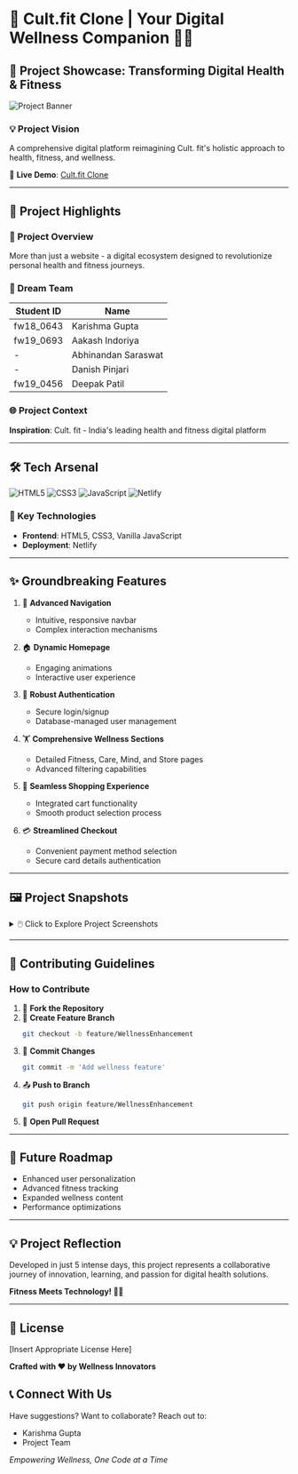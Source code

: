 # 💪 Cult.fit Clone | Your Digital Wellness Companion 🏋️‍♀️

## 🌟 Project Showcase: Transforming Digital Health & Fitness

![Project Banner](https://github.com/user-attachments/assets/5ae1463c-9536-4414-a4d3-cb9a3e3a1fb2)

### 💡 Project Vision
A comprehensive digital platform reimagining Cult. fit's holistic approach to health, fitness, and wellness.

🔗 **Live Demo**: [Cult.fit Clone](https://astounding-scone-73c2d5.netlify.app)

---

## 🚀 Project Highlights

### 🎯 Project Overview
More than just a website - a digital ecosystem designed to revolutionize personal health and fitness journeys.

### 👥 Dream Team

| Student ID | Name                |
| ---------- | ------------------- |
| fw18_0643  | Karishma Gupta      |
| fw19_0693  | Aakash Indoriya     |
| -          | Abhinandan Saraswat |
| -          | Danish Pinjari      |
| fw19_0456  | Deepak Patil        |

### 🌐 Project Context
**Inspiration**: Cult. fit - India's leading health and fitness digital platform

---

## 🛠 Tech Arsenal

![HTML5](https://img.shields.io/badge/HTML5-E34F26?style=for-the-badge&logo=html5&logoColor=white)
![CSS3](https://img.shields.io/badge/CSS3-1572B6?style=for-the-badge&logo=css3&logoColor=white)
![JavaScript](https://img.shields.io/badge/JavaScript-F7DF1E?style=for-the-badge&logo=javascript&logoColor=black)
![Netlify](https://img.shields.io/badge/Netlify-00C7B7?style=for-the-badge&logo=netlify&logoColor=white)

### 🔧 Key Technologies
- **Frontend**: HTML5, CSS3, Vanilla JavaScript
- **Deployment**: Netlify

---

## ✨ Groundbreaking Features

1. 🧭 **Advanced Navigation**
   - Intuitive, responsive navbar
   - Complex interaction mechanisms

2. 🏠 **Dynamic Homepage**
   - Engaging animations
   - Interactive user experience

3. 🔐 **Robust Authentication**
   - Secure login/signup
   - Database-managed user management

4. 🏋️ **Comprehensive Wellness Sections**
   - Detailed Fitness, Care, Mind, and Store pages
   - Advanced filtering capabilities

5. 🛒 **Seamless Shopping Experience**
   - Integrated cart functionality
   - Smooth product selection process

6. 💳 **Streamlined Checkout**
   - Convenient payment method selection
   - Secure card details authentication

---

## 🖼️ Project Snapshots

<details>
<summary>🖱️ Click to Explore Project Screenshots</summary>

### 🏠 Homepage
![Homepage](https://github.com/deepakpatil26/acrid-land-8684/assets/103636083/35df15f5-ccbf-45d6-ac91-0aea8af8b1b9)

### 🏋️ Fitness Sections
![Fitness Sections](https://github.com/deepakpatil26/acrid-land-8684/assets/103636083/d4dc9799-9ce7-4767-af0f-cc75076cd307)

### 🛍️ Store Page
![Store Page](https://github.com/deepakpatil26/acrid-land-8684/assets/103636083/b31ee05c-abab-4b75-bbc5-0fae33e37cf9)

### 🛒 Cart Experience
![Cart Experience](https://github.com/deepakpatil26/acrid-land-8684/assets/103636083/31e719bd-0d6d-442a-85c9-1035b212345b)

### 💳 Payment Process
![Payment Process](https://github.com/deepakpatil26/acrid-land-8684/assets/103636083/6b05dfc2-aba2-47d0-8d6e-982f101a34d5)

### 📱 Responsive Design
![Responsive Design](https://github.com/deepakpatil26/acrid-land-8684/assets/103636083/a08b8dbe-a90a-4505-bd34-57e404fb0d83)
</details>

---

## 🤝 Contributing Guidelines

### How to Contribute
1. 🍴 **Fork the Repository**
2. 🌿 **Create Feature Branch**
   ```bash
   git checkout -b feature/WellnessEnhancement
   ```
3. 💾 **Commit Changes**
   ```bash
   git commit -m 'Add wellness feature'
   ```
4. 📤 **Push to Branch**
   ```bash
   git push origin feature/WellnessEnhancement
   ```
5. 🔀 **Open Pull Request**

---

## 🌈 Future Roadmap
- Enhanced user personalization
- Advanced fitness tracking
- Expanded wellness content
- Performance optimizations

---

## 💡 Project Reflection
Developed in just 5 intense days, this project represents a collaborative journey of innovation, learning, and passion for digital health solutions.

**Fitness Meets Technology! 💪🚀**

---

## 📜 License
[Insert Appropriate License Here]

**Crafted with ❤️ by Wellness Innovators**

## 📞 Connect With Us
Have suggestions? Want to collaborate? 
Reach out to:
- Karishma Gupta
- Project Team

*Empowering Wellness, One Code at a Time*
